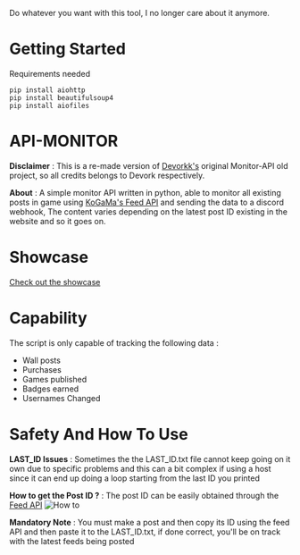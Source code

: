 Do whatever you want with this tool, I no longer care about it anymore.

# Getting Started

Requirements needed

```
pip install aiohttp
pip install beautifulsoup4
pip install aiofiles
```
# API-MONITOR

**Disclaimer** : This is a re-made version of [Devorkk's](https://github.com/devorkk) original Monitor-API old project, so all credits belongs to Devork respectively.

**About** : A simple monitor API written in python, able to monitor all existing posts in game using [KoGaMa's Feed API](https://www.kogama.com/api/feed/0/) and sending the data to a discord webhook, The content varies depending on the latest post ID existing in the website and so it goes on.

# Showcase

[Check out the showcase](https://www.youtube.com/watch?v=v-nv_ZVDSb0&ab_)

# Capability 
The script is only capable of tracking the following data :
* Wall posts
* Purchases
* Games published
* Badges earned
* Usernames Changed

# Safety And How To Use

**LAST_ID Issues** : Sometimes the the LAST_ID.txt file cannot keep going on it own due to specific problems and this can a bit complex if using a host since it can end up doing a loop starting from the last ID you printed

**How to get the Post ID ?** : The post ID can be easily obtained through the [Feed API](https://www.kogama.com/api/feed/0/)
![How to](https://cdn.discordapp.com/attachments/1264627993477906584/1327998417703665746/Test.jpg?ex=67a76167&is=67a60fe7&hm=e05852bf9ca40c6fc06d1d0fc42c8b65b5305adbd5a0c63771a3bdaa9e6dab42&)

**Mandatory Note** : You must make a post and then copy its ID using the feed API and then paste it to the LAST_ID.txt, if done correct, you'll be on track with the latest feeds being posted
